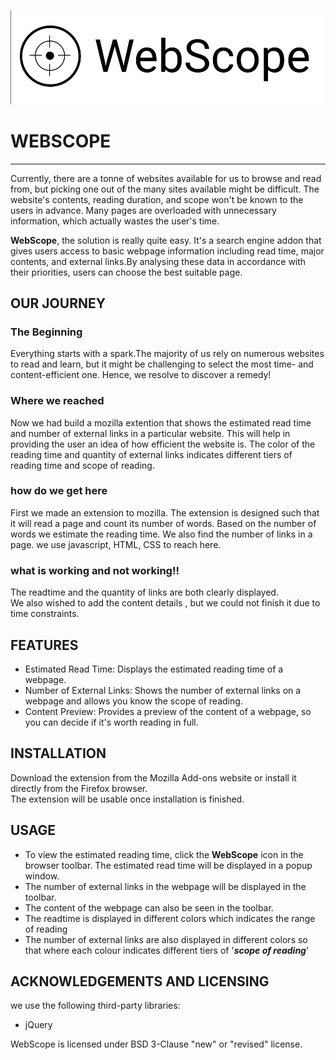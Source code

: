 ![webscope](https://github.com/AadeshPS/WebScope/blob/main/set.jpg?raw=true)

# WEBSCOPE 

---


Currently, there are a tonne of websites available for us to browse and read from, but picking one out of the many sites available might be difficult. The website's contents, reading duration, and scope won't be known to the users in advance. Many pages are overloaded with unnecessary information, which actually wastes the user's time.



**WebScope**, the solution is really quite easy.
It's a search engine addon that gives users access to basic webpage information including read time, major contents, and external links.By analysing these data in accordance with their priorities, users can choose the best suitable page.

## OUR JOURNEY
### The Beginning
Everything starts with a spark.The majority of us rely on numerous websites to read and learn, but it might be challenging to select the most time- and content-efficient one. Hence, we resolve to discover a remedy!  
### Where we reached  
Now we had build a mozilla extention that shows the estimated read time and number of external links in a particular website. This will help in providing the user an idea of how efficient the website is. The color of the reading time and quantity of external links indicates different tiers of reading time and scope of reading.
### how do we get here
First we made an extension to mozilla. The extension is designed such that it will read a page and count its number of words. Based on the number of words we estimate the reading time. We also find the number of links in a page. we use javascript, HTML, CSS to reach here.
### what is working and not working!!
The readtime and the quantity of links are both clearly displayed.  
We also wished to add the content details , but we could not finish it due to time constraints.

## FEATURES
- Estimated Read Time: Displays the estimated reading time of a webpage.  
- Number of External Links: Shows the number of external links on a webpage and allows you know the scope of reading.  
- Content Preview: Provides a preview of the content of a webpage, so you can decide if it's worth reading in full.

## INSTALLATION
Download the extension from the Mozilla Add-ons website or install it directly from the Firefox browser.  
The extension will be usable once installation is finished.

## USAGE
- To view the estimated reading time, click the **WebScope** icon in the browser toolbar. The estimated read time will be displayed in a popup window.  
- The number of external links in the webpage will be displayed in the toolbar.
- The content of the webpage can also be seen in the toolbar.
- The readtime is displayed in different colors which indicates the range of reading
- The number of external links are also displayed in different colors so that where each colour indicates different tiers of '***scope of reading***'
## ACKNOWLEDGEMENTS AND LICENSING
we use the following third-party libraries:

- jQuery  

WebScope is licensed under BSD 3-Clause "new" or "revised" license.

